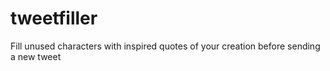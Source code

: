 # tweetfiller
Fill unused characters with inspired quotes of your creation before sending a new tweet
